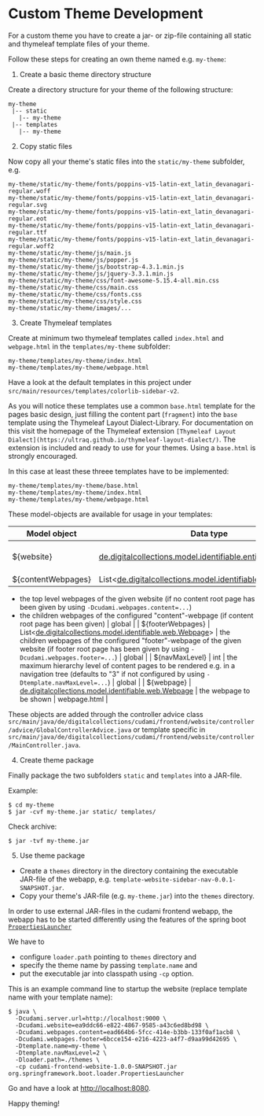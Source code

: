 # Custom Theme Development

For a custom theme you have to create a jar- or zip-file containing all static and thymeleaf template files of your theme.

Follow these steps for creating an own theme named e.g. `my-theme`:

1. Create a basic theme directory structure

Create a directory structure for your theme of the following structure:

```
my-theme
 |-- static
   |-- my-theme
 |-- templates
   |-- my-theme
```

2. Copy static files

Now copy all your theme's static files into the `static/my-theme` subfolder, e.g.

```
my-theme/static/my-theme/fonts/poppins-v15-latin-ext_latin_devanagari-regular.woff
my-theme/static/my-theme/fonts/poppins-v15-latin-ext_latin_devanagari-regular.svg
my-theme/static/my-theme/fonts/poppins-v15-latin-ext_latin_devanagari-regular.eot
my-theme/static/my-theme/fonts/poppins-v15-latin-ext_latin_devanagari-regular.ttf
my-theme/static/my-theme/fonts/poppins-v15-latin-ext_latin_devanagari-regular.woff2
my-theme/static/my-theme/js/main.js
my-theme/static/my-theme/js/popper.js
my-theme/static/my-theme/js/bootstrap-4.3.1.min.js
my-theme/static/my-theme/js/jquery-3.3.1.min.js
my-theme/static/my-theme/css/font-awesome-5.15.4-all.min.css
my-theme/static/my-theme/css/main.css
my-theme/static/my-theme/css/fonts.css
my-theme/static/my-theme/css/style.css 
my-theme/static/my-theme/images/...
```

3. Create Thymeleaf templates

Create at minimum two thymeleaf templates called `index.html` and `webpage.html` in the `templates/my-theme` subfolder:

```
my-theme/templates/my-theme/index.html
my-theme/templates/my-theme/webpage.html
```

Have a look at the default templates in this project under `src/main/resources/templates/colorlib-sidebar-v2`.

As you will notice these templates use a common `base.html` template for the pages basic design, just filling the content part (`fragment`) into the `base` template using the Thymeleaf Layout Dialect-Library.  For documentation on this visit the homepage of the Thymeleaf extension `[Thymeleaf Layout Dialect](https://ultraq.github.io/thymeleaf-layout-dialect/)`. The extension is included and ready to use for your themes. Using a `base.html` is strongly encouraged.

In this case at least these threee templates have to be implemented:

```
my-theme/templates/my-theme/base.html
my-theme/templates/my-theme/index.html
my-theme/templates/my-theme/webpage.html
```

These model-objects are available for usage in your templates:

| Model object | Data type | Description | Scope |
| --- | --- | --- | --- |
| ${website} | [de.digitalcollections.model.identifiable.entity.Website](https://github.com/dbmdz/digitalcollections-model/blob/main/dc-model/src/main/java/de/digitalcollections/model/identifiable/entity/Website.java) | The given website to be shown | global |
| ${contentWebpages} | List&lt;[de.digitalcollections.model.identifiable.web.Webpage](https://github.com/dbmdz/digitalcollections-model/blob/main/dc-model/src/main/java/de/digitalcollections/model/identifiable/web/Webpage.java)&gt; |

* the top level webpages of the given website (if no content root page has been given by using `-Dcudami.webpages.content=...`)
* the children webpages of the configured "content"-webpage (if content root page has been given)
 | global |
| ${footerWebpages} | List&lt;[de.digitalcollections.model.identifiable.web.Webpage](https://github.com/dbmdz/digitalcollections-model/blob/main/dc-model/src/main/java/de/digitalcollections/model/identifiable/web/Webpage.java)&gt; | the children webpages of the configured "footer"-webpage of the given website (if footer root page has been given by using `-Dcudami.webpages.footer=...`) | global |
| ${navMaxLevel} | int | the maximum hierarchy level of content pages to be rendered e.g. in a navigation tree (defaults to "3" if not configured by using `-Dtemplate.navMaxLevel=...`) | global |
| ${webpage} | [de.digitalcollections.model.identifiable.web.Webpage](https://github.com/dbmdz/digitalcollections-model/blob/main/dc-model/src/main/java/de/digitalcollections/model/identifiable/web/Webpage.java) | the webpage to be shown | webpage.html |

These objects are added through the controller advice class `src/main/java/de/digitalcollections/cudami/frontend/website/controller/advice/GlobalControllerAdvice.java` or template specific in `src/main/java/de/digitalcollections/cudami/frontend/website/controller/MainController.java`.

4. Create theme package

Finally package the two subfolders `static` and `templates` into a JAR-file.

Example:

```
$ cd my-theme
$ jar -cvf my-theme.jar static/ templates/
```

Check archive:

```
$ jar -tvf my-theme.jar
```

5. Use theme package

* Create a `themes` directory in the directory containing the executable JAR-file of the webapp, e.g. `template-website-sidebar-nav-0.0.1-SNAPSHOT.jar`.
* Copy your theme's JAR-file (e.g. `my-theme.jar`) into the `themes` directory.

In order to use external JAR-files in the cudami frontend webapp, the webapp has to be started differently using the features of the spring boot [`PropertiesLauncher`](https://docs.spring.io/spring-boot/docs/current/reference/html/executable-jar.html#executable-jar.property-launcher)

We have to

* configure `loader.path` pointing to `themes` directory and
* specify the theme name by passing `template.name` and
* put the executable jar into classpath using `-cp` option.

This is an example command line to startup the website (replace template name with your template name):

```
$ java \
  -Dcudami.server.url=http://localhost:9000 \
  -Dcudami.website=ea9ddc66-e822-4867-9585-a43c6ed8bd98 \
  -Dcudami.webpages.content=ead664b6-5fcc-414e-b3bb-133f0af1acb8 \
  -Dcudami.webpages.footer=6bcce154-e216-4223-a4f7-d9aa99d42695 \
  -Dtemplate.name=my-theme \
  -Dtemplate.navMaxLevel=2 \
  -Dloader.path=./themes \
  -cp cudami-frontend-website-1.0.0-SNAPSHOT.jar org.springframework.boot.loader.PropertiesLauncher
```

Go and have a look at <http://localhost:8080>.

Happy theming!

